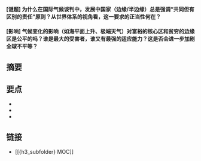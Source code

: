 #### [谜题] 为什么在国际气候谈判中，发展中国家（边缘/半边缘）总是强调“共同但有区别的责任”原则？从世界体系的视角看，这一要求的正当性何在？


#### [影响] 气候变化的影响（如海平面上升、极端天气）对富裕的核心区和贫穷的边缘区是公平的吗？谁是最大的受害者，谁又有最强的适应能力？这是否会进一步加剧全球不平等？


## 摘要


## 要点

- 
- 
- 

## 链接

- [[{h3_subfolder} MOC]]
